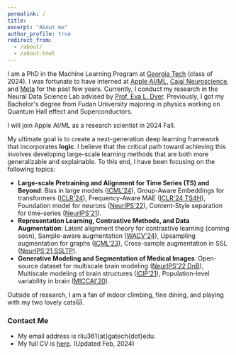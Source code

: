 ```yaml
---
permalink: /
title: 
excerpt: "About me"
author_profile: true
redirect_from: 
  - /about/
  - /about.html
---
```


I am a PhD in the Machine Learning Program at [Georgia Tech](https://ml.gatech.edu/) (class of 2024).
I was fortunate to have interned at [Apple AI/ML](https://machinelearning.apple.com/), [Cajal Neuroscience](https://www.cajalneuro.com/), and [Meta](https://about.meta.com/) for the past few years.
Currently, I conduct my research in the Neural Data Science Lab advised by [Prof. Eva L. Dyer](https://dyerlab.gatech.edu/).
Previously, I got my Bachelor's degree from Fudan University majoring in physics working on Quantum Hall effect and Superconductors.

I will join Apple AI/ML as a research scientist in 2024 Fall.

My ultimate goal is to create a next-generation deep learning framework that incorporates **logic**. I believe that the critical path toward achieving this involves developing large-scale learning methods that are both more generalizable and explainable. To this end, I have been focusing on the following topics:
* **Large-scale Pretraining and Alignment for Time Series (TS) and Beyond**: Bias in large models ([ICML'24](https://arxiv.org/pdf/2402.11742)), Group-Aware Embeddings for transformers ([ICLR'24](https://openreview.net/pdf?id=c56TWtYp0W)), Frequency-Aware MAE ([ICLR'24 TS4H](https://arxiv.org/pdf/2309.05927)), Foundation model for neurons ([NeurIPS'22](https://proceedings.neurips.cc/paper_files/paper/2022/file/1022661f3f43406065641f16ce25eafa-Paper-Conference.pdf)), Content-Style separation for time-series ([NeurIPS'21](https://proceedings.neurips.cc/paper/2021/file/58182b82110146887c02dbd78719e3d5-Paper.pdf)).
* **Representation Learning, Contrastive Methods, and Data Augmentation**: Latent alignment theory for contrastive learning (coming soon), Sample-aware augmentation ([WACV'24](https://openaccess.thecvf.com/content/WACV2024/papers/Liu_LatentDR_Improving_Model_Generalization_Through_Sample-Aware_Latent_Degradation_and_Restoration_WACV_2024_paper.pdf)), Upsampling augmentation for graphs ([ICML'23](https://proceedings.mlr.press/v202/azabou23a/azabou23a.pdf)), Cross-sample augmentation in SSL ([NeurIPS'21 SSLTP](https://arxiv.org/pdf/2102.10106)).
* **Generative Modeling and Segmentation of Medical Images**: Open-source dataset for multiscale brain modeling ([NeurIPS'22 DnB](https://proceedings.neurips.cc/paper_files/paper/2022/file/22fb65e39d318c4b5b56fbe9cb082e3f-Paper-Datasets_and_Benchmarks.pdf)), Multiscale modeling of brain structures ([ICIP'21](https://ieeexplore.ieee.org/stamp/stamp.jsp?arnumber=9506174)), Population-level variability in brain ([MICCAI'20](https://www.biorxiv.org/content/10.1101/2020.06.04.134635v1.full.pdf)).

Outside of research, I am a fan of indoor climbing, fine dining, and playing with my two lovely cats🐱.



### Contact Me

* My email address is rliu361{at}gatech{dot}edu.
* My full CV is [here](https://ranliu98.github.io/files/Ran_Liu_cv_full_length.pdf). (Updated Feb, 2024)
